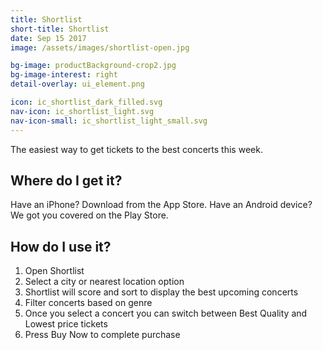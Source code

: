 ```yaml
---
title: Shortlist
short-title: Shortlist
date: Sep 15 2017
image: /assets/images/shortlist-open.jpg

bg-image: productBackground-crop2.jpg
bg-image-interest: right
detail-overlay: ui_element.png

icon: ic_shortlist_dark_filled.svg
nav-icon: ic_shortlist_light.svg
nav-icon-small: ic_shortlist_light_small.svg
---
```


The easiest way to get tickets to the best concerts this week. 

## Where do I get it?

Have an iPhone? Download from the App Store. Have an Android device? We got you covered on the Play Store.

## How do I use it?

1. Open Shortlist
2. Select a city or nearest location option
3. Shortlist will score and sort to display the best upcoming concerts
4. Filter concerts based on genre
5. Once you select a concert you can switch between Best Quality and Lowest price tickets
6. Press Buy Now to complete purchase

